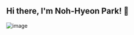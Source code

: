 ## Hi there, I'm Noh-Hyeon Park! 👋

![image](https://github.com/pnhent/pnhent/assets/127266205/2703c72a-5afa-43a8-a5b9-eaddb86e5740/800x200)

<!--
**pnhent/pnhent** is a ✨ _special_ ✨ repository because its `README.md` (this file) appears on your GitHub profile.

Here are some ideas to get you started:

- 🔭 I’m currently working on ...
- 🌱 I’m currently learning ...
- 👯 I’m looking to collaborate on ...
- 🤔 I’m looking for help with ...
- 💬 Ask me about ...
- 📫 How to reach me: ...
- 😄 Pronouns: ...
- ⚡ Fun fact: ...
-->
